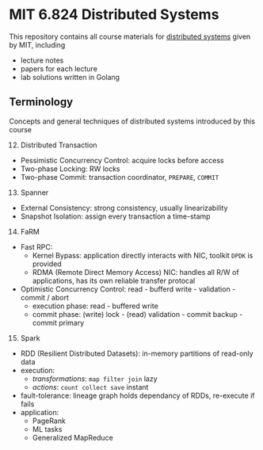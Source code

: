 # MIT 6.824 Distributed Systems

This repository contains all course materials for [distributed systems](http://nil.csail.mit.edu/6.824/2020/schedule.html) given by MIT, including

- lecture notes
- papers for each lecture
- lab solutions written in Golang

## Terminology

Concepts and general techniques of distributed systems introduced by this course

12. Distributed Transaction
- Pessimistic Concurrency Control: acquire locks before access
- Two-phase Locking: RW locks
- Two-phase Commit: transaction coordinator, `PREPARE`, `COMMIT`
13. Spanner
- External Consistency: strong consistency, usually linearizability
- Snapshot Isolation: assign every transaction a time-stamp
14. FaRM 
- Fast RPC:
	- Kernel Bypass: application directly interacts with NIC, toolkit `DPDK` is provided
	- RDMA (Remote Direct Memory Access) NIC: handles all R/W of applications, has its own reliable transfer protocal
- Optimistic Concurrency Control: read - bufferd write - validation - commit / abort
	- execution phase: read - buffered write
	- commit phase: (write) lock - (read) validation - commit backup - commit primary 
15. Spark
- RDD (Resilient Distributed Datasets): in-memory partitions of read-only data
- execution:
	- *transformations*: `map filter join` lazy
	- *actions*: `count collect save` instant
- fault-tolerance: lineage graph holds dependancy of RDDs, re-execute if fails
- application:
	- PageRank
	- ML tasks
	- Generalized MapReduce